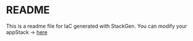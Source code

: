 # README
This is a readme file for IaC generated with StackGen.
You can modify your appStack -> [here](http://main.dev.stackgen.com/appstacks/6afa87c6-c242-475c-a1a2-544e4b6a9b25)

